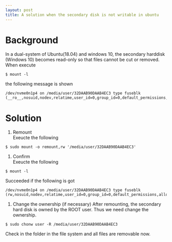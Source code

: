 ```yaml
---
layout: post
title: A solution when the secondary disk is not writable in ubuntu
---
```


# Background  
In a dual-system of Ubuntu(18.04) and windows 10,  the secondary harddisk (Windows 10) becomes read-only so that files cannot be cut or removed.  
When execute
```
$ mount -l
```
the following message is shown 
```
/dev/nvme0n1p4 on /media/user/32DAAB90DAAB4EC3 type fuseblk (__ro__,nosuid,nodev,relatime,user_id=0,group_id=0,default_permissions,allow_other,blksize=4096,uhelper=udisks2)
```

# Solution  
1. Remount  
Exeucte the following  
```
$ sudo mount -o remount,rw '/media/user/32DAAB90DAAB4EC3'
```  
1. Confirm  
Exeucte the following  
```
$ mount -l
```  
Succeeded if the following is got  
```
/dev/nvme0n1p4 on /media/user/32DAAB90DAAB4EC3 type fuseblk (rw,nosuid,nodev,relatime,user_id=0,group_id=0,default_permissions,allow_other,blksize=4096,uhelper=udisks2)
```  
1. Change the ownership (if necessary)
After remounting, the secondary hard disk is owned by the ROOT user. Thus we need change the ownership.  
```
$ sudo chonw user -R /media/user/32DAAB90DAAB4EC3  
```
Check in the folder in the file system and all files are removable now.  
